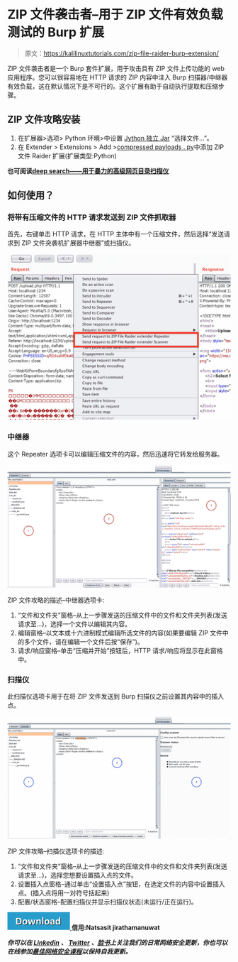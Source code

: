 # ZIP 文件袭击者–用于 ZIP 文件有效负载测试的 Burp 扩展

> 原文：<https://kalilinuxtutorials.com/zip-file-raider-burp-extension/>

ZIP 文件袭击者是一个 Burp 套件扩展，用于攻击具有 ZIP 文件上传功能的 web 应用程序。您可以很容易地在 HTTP 请求的 ZIP 内容中注入 Burp 扫描器/中继器有效负载，这在默认情况下是不可行的。这个扩展有助于自动执行提取和压缩步骤。

## **ZIP 文件攻略安装**

1.  在扩展器>选项> Python 环境>中设置 [Jython 独立 Jar](http://search.maven.org/remotecontent?filepath=org/python/jython-standalone/2.7.0/jython-standalone-2.7.0.jar) “选择文件…”。
2.  在 Extender > Extensions > Add >[compressed payloads . py](https://github.com/destine21/ZIPFileRaider/blob/master/CompressedPayloads.py)中添加 ZIP 文件 Raider 扩展(扩展类型:Python)

**也可阅读[deep search——用于暴力的高级网页目录扫描仪](https://kalilinuxtutorials.com/deepsearch-bruteforce/)**

## **如何使用？**

### **将带有压缩文件的 HTTP 请求发送到 ZIP 文件抓取器**

首先，右键单击 HTTP 请求，在 HTTP 主体中有一个压缩文件，然后选择“发送请求到 ZIP 文件突袭机扩展器中继器”或扫描仪。

![](img//e1c0a9821c7f3d6ec94d271f9d98b363.png)

### **中继器**

这个 Repeater 选项卡可以编辑压缩文件的内容，然后迅速将它转发给服务器。

![](img//f11f1435263a28ae3d2be8db26f01036.png)

ZIP 文件攻略的描述–中继器选项卡:

1.  “文件和文件夹”窗格–从上一步骤发送的压缩文件中的文件和文件夹列表(发送请求至…)，选择一个文件以编辑其内容。
2.  编辑窗格–以文本或十六进制模式编辑所选文件的内容(如果要编辑 ZIP 文件中的多个文件，请在编辑一个文件后按“保存”)。
3.  请求/响应窗格–单击“压缩并开始”按钮后，HTTP 请求/响应将显示在此窗格中。

### **扫描仪**

此扫描仪选项卡用于在将 ZIP 文件发送到 Burp 扫描仪之前设置其内容中的插入点。

![](img//49bac418c667d816e1266ab8a1380e8e.png)

ZIP 文件攻略–扫描仪选项卡的描述:

1.  “文件和文件夹”窗格–从上一步骤发送的压缩文件中的文件和文件夹列表(发送请求至…)，选择您想要设置插入点的文件。
2.  设置插入点窗格–通过单击“设置插入点”按钮，在选定文件的内容中设置插入点。(插入点将用一对符号括起来)
3.  配置/状态窗格–配置扫描仪并显示扫描仪状态(未运行/正在运行)。

[![](img//d861a9096555aeb1980fc054015933d7.png) ](https://github.com/destine21/ZIPFileRaider#zip-file-raider---burp-extension-for-zip-file-payload-testing) **信用:Natsasit jirathamanuwat**

***你可以在 [Linkedin](https://www.linkedin.com/company/gbhackers/) 、 [Twitter](https://twitter.com/GbhackerOn) 、[脸书](https://www.facebook.com/gbhackersadmin)上关注我们的日常网络安全更新，你也可以在线参加[最佳网络安全课程](https://ethicalhackersacademy.com/)以保持自我更新。***